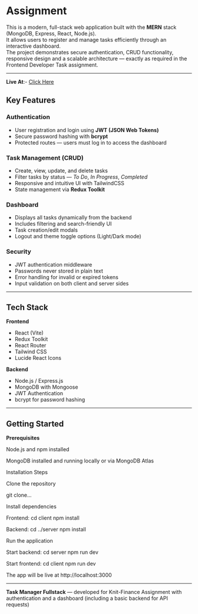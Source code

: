 # Assignment

This is a modern, full-stack web application built with the **MERN** stack (MongoDB, Express, React, Node.js).  
It allows users to register and manage tasks efficiently through an interactive dashboard.  
The project demonstrates secure authentication, CRUD functionality, responsive design and a scalable architecture — exactly as required in the Frontend Developer Task assignment.

---
 **Live At**:- [Click Here](https://task-manager-mocked.netlify.app/)

## Key Features

### Authentication
- User registration and login using **JWT (JSON Web Tokens)**  
- Secure password hashing with **bcrypt**  
- Protected routes — users must log in to access the dashboard

### Task Management (CRUD)
- Create, view, update, and delete tasks  
- Filter tasks by status — *To Do*, *In Progress*, *Completed*  
- Responsive and intuitive UI with TailwindCSS  
- State management via **Redux Toolkit**

### Dashboard
- Displays all tasks dynamically from the backend  
- Includes filtering and search-friendly UI  
- Task creation/edit modals  
- Logout and theme toggle options (Light/Dark mode)

### Security
- JWT authentication middleware  
- Passwords never stored in plain text  
- Error handling for invalid or expired tokens  
- Input validation on both client and server sides

---

## Tech Stack

**Frontend**
- React (Vite)
- Redux Toolkit
- React Router
- Tailwind CSS
- Lucide React Icons

**Backend**
- Node.js / Express.js
- MongoDB with Mongoose
- JWT Authentication
- bcrypt for password hashing

---

## Getting Started

**Prerequisites**

Node.js and npm installed

MongoDB installed and running locally or via MongoDB Atlas

Installation Steps

Clone the repository

git clone...

Install dependencies

Frontend:
cd client
npm install

Backend:
cd ../server
npm install

Run the application

Start backend:
cd server
npm run dev

Start frontend:
cd client
npm run dev

The app will be live at http://localhost:3000

---

**Task Manager Fullstack** — developed for Knit-Finance Assignment with authentication and a dashboard (including a basic backend for API requests)

